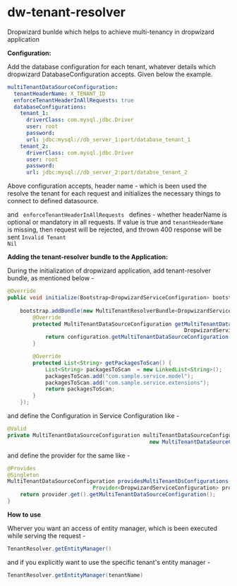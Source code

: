 # dw-tenant-resolver
Dropwizard bunlde which helps to achieve multi-tenancy in dropwizard application

<b>Configuration:</b>

  Add the database configuration for each tenant, whatever details which dropwizard DatabaseConfiguration accepts.
  Given below the example.
  
```yaml
multiTenantDataSourceConfiguration:
  tenantHeaderName: X_TENANT_ID
  enforceTenantHeaderInAllRequests: true
  databaseConfigurations:
    tenant_1:
      driverClass: com.mysql.jdbc.Driver
      user: root
      password:
      url: jdbc:mysql://db_server_1:port/database_tenant_1
    tenant_2:
      driverClass: com.mysql.jdbc.Driver
      user: root
      password:
      url: jdbc:mysql://db_server_2:port/databse_tenant_2
```  
Above configuration accepts, header name - which is been used the resolve the tenant for each request and initializes
the necessary things to connect to defined datasource.

and <code> enforceTenantHeaderInAllRequests </code> defines - whether headerName is optional or mandatory in all requests. If value is true and <code>tenantHeaderName</code> is missing, then request will be rejected, and thrown 400 response will be sent  <code>Invalid Tenant Nil</code>

<b>Adding the tenant-resolver bundle to the Application:</b>

During the initialization of dropwizard application, add tenant-resolver bundle, as mentioned below - 

```java
@Override
public void initialize(Bootstrap<DropwizardServiceConfiguration> bootstrap) {
    
    bootstrap.addBundle(new MultiTenantResolverBundle<DropwizardServiceConfiguration>() {
        @Override
        protected MultiTenantDataSourceConfiguration getMultiTenantDataSourceConfiguration(
                                                        DropwizardServiceConfiguration configuration) {
            return configuration.getMultiTenantDataSourceConfiguration();
        }

        @Override
        protected List<String> getPackagesToScan() {
            List<String> packagesToScan  = new LinkedList<String>();
            packagesToScan.add("com.sample.service.model");
            packagesToScan.add("com.sample.service.extensions");
            return packagesToScan;
        }
    });
```
 and define the Configuration in Service Configuration like -
 
 ```java
@Valid
private MultiTenantDataSourceConfiguration multiTenantDataSourceConfiguration = 
                                              new MultiTenantDataSourceConfiguration();
```
 
 and define the provider for the same like -
 
 ```java
 @Provides
 @Singleton
 MultiTenantDataSourceConfiguration providesMultiTenantDsConfigurations(
                            Provider<DropwizardServiceConfiguration> provider) {
     return provider.get().getMultiTenantDataSourceConfiguration();
 }
 ```
 
<b> How to use </b>

Wherver you want an access of entity manager, which is been executed while serving the request - 
```java
TenantResolver.getEntityManager()
```
and if you explicitly want to use the specific tenant's entity manager - 

```java
TenantResolver.getEntityManager(tenantName)
```
